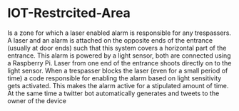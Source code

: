 # IOT-Restrcited-Area
Is a zone for which a laser enabled alarm is responsible for any trespassers. A laser and an alarm is attached on the opposite ends of the entrance (usually at door ends) such that this system covers a horizontal part of the entrance. This alarm is powered by a light sensor, both are connected using a Raspberry Pi. Laser from one end of the entrance shoots directly on to the light sensor. When a trespasser blocks the laser (even for a small period of time) a code responsible for enabling the alarm based on light sensitivity gets activated. This makes the alarm active for a stipulated amount of time. At the same time a twitter bot automatically generates and tweets to the owner of the device
